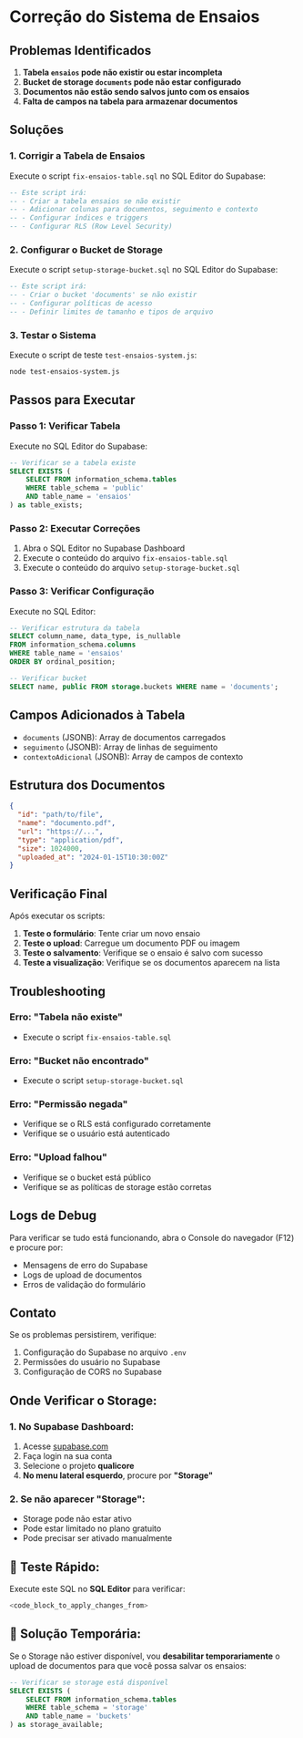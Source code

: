 # Correção do Sistema de Ensaios

## Problemas Identificados

1. **Tabela `ensaios` pode não existir ou estar incompleta**
2. **Bucket de storage `documents` pode não estar configurado**
3. **Documentos não estão sendo salvos junto com os ensaios**
4. **Falta de campos na tabela para armazenar documentos**

## Soluções

### 1. Corrigir a Tabela de Ensaios

Execute o script `fix-ensaios-table.sql` no SQL Editor do Supabase:

```sql
-- Este script irá:
-- - Criar a tabela ensaios se não existir
-- - Adicionar colunas para documentos, seguimento e contexto
-- - Configurar índices e triggers
-- - Configurar RLS (Row Level Security)
```

### 2. Configurar o Bucket de Storage

Execute o script `setup-storage-bucket.sql` no SQL Editor do Supabase:

```sql
-- Este script irá:
-- - Criar o bucket 'documents' se não existir
-- - Configurar políticas de acesso
-- - Definir limites de tamanho e tipos de arquivo
```

### 3. Testar o Sistema

Execute o script de teste `test-ensaios-system.js`:

```bash
node test-ensaios-system.js
```

## Passos para Executar

### Passo 1: Verificar Tabela
Execute no SQL Editor do Supabase:
```sql
-- Verificar se a tabela existe
SELECT EXISTS (
    SELECT FROM information_schema.tables 
    WHERE table_schema = 'public' 
    AND table_name = 'ensaios'
) as table_exists;
```

### Passo 2: Executar Correções
1. Abra o SQL Editor no Supabase Dashboard
2. Execute o conteúdo do arquivo `fix-ensaios-table.sql`
3. Execute o conteúdo do arquivo `setup-storage-bucket.sql`

### Passo 3: Verificar Configuração
Execute no SQL Editor:
```sql
-- Verificar estrutura da tabela
SELECT column_name, data_type, is_nullable 
FROM information_schema.columns 
WHERE table_name = 'ensaios' 
ORDER BY ordinal_position;

-- Verificar bucket
SELECT name, public FROM storage.buckets WHERE name = 'documents';
```

## Campos Adicionados à Tabela

- `documents` (JSONB): Array de documentos carregados
- `seguimento` (JSONB): Array de linhas de seguimento
- `contextoAdicional` (JSONB): Array de campos de contexto

## Estrutura dos Documentos

```json
{
  "id": "path/to/file",
  "name": "documento.pdf",
  "url": "https://...",
  "type": "application/pdf",
  "size": 1024000,
  "uploaded_at": "2024-01-15T10:30:00Z"
}
```

## Verificação Final

Após executar os scripts:

1. **Teste o formulário**: Tente criar um novo ensaio
2. **Teste o upload**: Carregue um documento PDF ou imagem
3. **Teste o salvamento**: Verifique se o ensaio é salvo com sucesso
4. **Teste a visualização**: Verifique se os documentos aparecem na lista

## Troubleshooting

### Erro: "Tabela não existe"
- Execute o script `fix-ensaios-table.sql`

### Erro: "Bucket não encontrado"
- Execute o script `setup-storage-bucket.sql`

### Erro: "Permissão negada"
- Verifique se o RLS está configurado corretamente
- Verifique se o usuário está autenticado

### Erro: "Upload falhou"
- Verifique se o bucket está público
- Verifique se as políticas de storage estão corretas

## Logs de Debug

Para verificar se tudo está funcionando, abra o Console do navegador (F12) e procure por:

- Mensagens de erro do Supabase
- Logs de upload de documentos
- Erros de validação do formulário

## Contato

Se os problemas persistirem, verifique:
1. Configuração do Supabase no arquivo `.env`
2. Permissões do usuário no Supabase
3. Configuração de CORS no Supabase 

##  **Onde Verificar o Storage:**

### **1. No Supabase Dashboard:**
1. Acesse [supabase.com](https://supabase.com)
2. Faça login na sua conta
3. Selecione o projeto **qualicore**
4. **No menu lateral esquerdo**, procure por **"Storage"**

### **2. Se não aparecer "Storage":**
- Storage pode não estar ativo
- Pode estar limitado no plano gratuito
- Pode precisar ser ativado manualmente

## 🧪 **Teste Rápido:**

Execute este SQL no **SQL Editor** para verificar:

```sql
<code_block_to_apply_changes_from>
```

## 🔧 **Solução Temporária:**

Se o Storage não estiver disponível, vou **desabilitar temporariamente** o upload de documentos para que você possa salvar os ensaios:

```sql
-- Verificar se storage está disponível
SELECT EXISTS (
    SELECT FROM information_schema.tables 
    WHERE table_schema = 'storage' 
    AND table_name = 'buckets'
) as storage_available;
``` 
